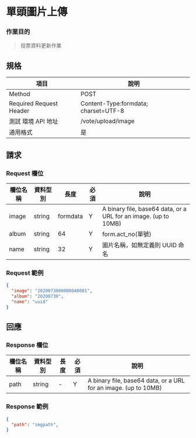 # 單頭圖片上傳

### 作業目的

> 投票資料更新作業

## 規格

| 項目                    | 說明                                 |
| ----------------------- | ------------------------------------ |
| Method                  | POST                                 |
| Required Request Header | Content-Type:formdata; charset=UTF-8 |
| 測試 環境 API 地址      | /vote/upload/image                   |
| 通用格式                | 是                                   |

## 請求

### Request 欄位

| 欄位名稱 | 資料型別 | 長度     | 必須 | 說明                                                            |
| -------- | -------- | -------- | ---- | --------------------------------------------------------------- |
| image    | string   | formdata | Y    | A binary file, base64 data, or a URL for an image. (up to 10MB) |
| album    | string   | 64       | Y    | form.act_no(單號)                                               |
| name     | string   | 32       | Y    | 圖片名稱，如無定義則 UUID 命名                                  |

### Request 範例

```json
{
  "image": "20200730000000A0001",
  "album": "20200730",
  "name": "uuid"
}
```

## 回應

### Response 欄位

| 欄位名稱 | 資料型別 | 長度 | 必須 | 說明                                                            |
| -------- | -------- | ---- | ---- | --------------------------------------------------------------- |
| path     | string   | -    | Y    | A binary file, base64 data, or a URL for an image. (up to 10MB) |

### Response 範例

```json
{
  "path": "imgpath",
}
```
